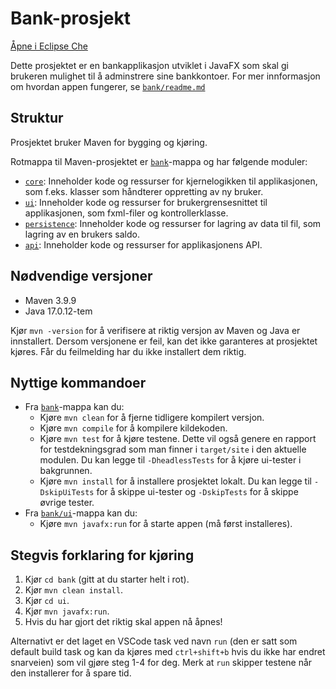 # Bank-prosjekt

[Åpne i Eclipse Che](https://che.stud.ntnu.no/#https://gitlab.stud.idi.ntnu.no/it1901/groups-2024/gr2422/gr2422?new)

Dette prosjektet er en bankapplikasjon utviklet i JavaFX som skal gi brukeren mulighet til å adminstrere sine bankkontoer. For mer innformasjon om hvordan appen fungerer, se [`bank/readme.md`](bank/readme.md)

## Struktur
Prosjektet bruker Maven for bygging og kjøring. 

Rotmappa til Maven-prosjektet er [`bank`](bank)-mappa og har følgende moduler: 
- [`core`](bank/core): Inneholder kode og ressurser for kjernelogikken til applikasjonen, som f.eks. klasser som håndterer oppretting av ny bruker. 
- [`ui`](bank/ui): Inneholder kode og ressurser for brukergrensesnittet til applikasjonen, som fxml-filer og kontrollerklasse. 
- [`persistence`](bank/persistence): Inneholder kode og ressurser for lagring av data til fil, som lagring av en brukers saldo. 
- [`api`](bank/api): Inneholder kode og ressurser for applikasjonens API. 

## Nødvendige versjoner
- Maven 3.9.9
- Java 17.0.12-tem

Kjør `mvn -version` for å verifisere at riktig versjon av Maven og Java er innstallert. Dersom versjonene er feil, kan det ikke garanteres at prosjektet kjøres. Får du feilmelding har du ikke installert dem riktig.

## Nyttige kommandoer
- Fra [`bank`](bank)-mappa kan du:
  - Kjøre `mvn clean` for å fjerne tidligere kompilert versjon.
  - Kjøre `mvn compile` for å kompilere kildekoden.
  - Kjøre `mvn test` for å kjøre testene. Dette vil også genere en rapport for testdekningsgrad som man finner i `target/site` i den aktuelle modulen. Du kan legge til `-DheadlessTests` for å kjøre ui-tester i bakgrunnen.
  - Kjøre `mvn install` for å installere prosjektet lokalt. Du kan legge til `-DskipUiTests` for å skippe ui-tester og `-DskipTests` for å skippe øvrige tester. 
- Fra [`bank/ui`](bank/ui)-mappa kan du:
  - Kjøre `mvn javafx:run` for å starte appen (må først installeres).

## Stegvis forklaring for kjøring
1. Kjør `cd bank` (gitt at du starter helt i rot).
2. Kjør `mvn clean install`.
3. Kjør `cd ui`.
4. Kjør `mvn javafx:run`.
5. Hvis du har gjort det riktig skal appen nå åpnes!

Alternativt er det laget en VSCode task ved navn `run` (den er satt som default build task og kan da kjøres med `ctrl+shift+b` hvis du ikke har endret snarveien) som vil gjøre steg 1-4 for deg. Merk at `run` skipper testene når den installerer for å spare tid.  